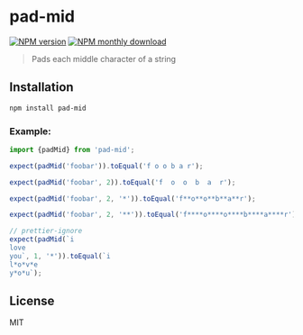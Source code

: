 # pad-mid

[![NPM version](https://img.shields.io/npm/v/pad-mid.svg)](https://www.npmjs.com/package/pad-mid)
[![NPM monthly download](https://img.shields.io/npm/dm/pad-mid.svg)](https://www.npmjs.com/package/pad-mid)

> Pads each middle character of a string

## Installation

```bash
npm install pad-mid
```

### Example:

```ts
import {padMid} from 'pad-mid';

expect(padMid('foobar')).toEqual('f o o b a r');

expect(padMid('foobar', 2)).toEqual('f  o  o  b  a  r');

expect(padMid('foobar', 2, '*')).toEqual('f**o**o**b**a**r');

expect(padMid('foobar', 2, '**')).toEqual('f****o****o****b****a****r');

// prettier-ignore
expect(padMid(`i
love
you`, 1, '*')).toEqual(`i
l*o*v*e
y*o*u`);
```

## License

MIT

